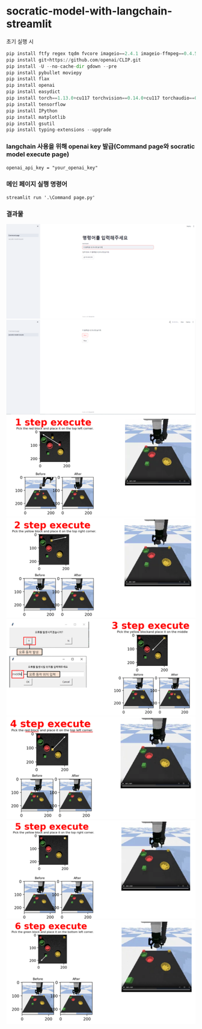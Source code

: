 # socratic-model-with-langchain-streamlit

초기 실행 시
``` python
pip install ftfy regex tqdm fvcore imageio==2.4.1 imageio-ffmpeg==0.4.5
pip install git+https://github.com/openai/CLIP.git
pip install -U --no-cache-dir gdown --pre
pip install pybullet moviepy
pip install flax
pip install openai
pip install easydict
pip install torch==1.13.0+cu117 torchvision==0.14.0+cu117 torchaudio==0.13.0 --extra-index-url https://download.pytorch.org/whl/cu117
pip install tensorflow
pip install IPython
pip install matplotlib
pip install gsutil
pip install typing-extensions --upgrade
```

### langchain 사용을 위해 openai key 발급(Command page와 socratic model execute page)
```
openai_api_key = "your_openai_key"
```

### 메인 페이지 실행 명령어
```
streamlit run '.\Command page.py'
```

### 결과물

<p align="center">
  
  <img src="./images/Command page.PNG">
  <img src="./images/execute page.PNG">
  <img src="./images/1 step execute.PNG">
  <img src="./images/2 step execute.PNG">
  <img src="./images/error step execute.PNG">
  <img src="./images/4 step execute.PNG">
  <img src="./images/5 step execute.PNG">
  <img src="./images/6 step execute.PNG">
  
</p>
